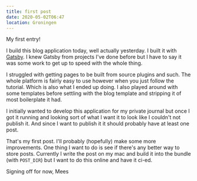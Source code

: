 ```yaml
---
title: first post
date: 2020-05-02T06:47
location: Groningen
---
```


My first entry!  

I build this blog application today, well actually yesterday. I built it with
[Gatsby](https://www.gatsbyjs.org/). I knew Gatsby from projects I've done
before but I have to say it was some work to get up to speed with the whole
thing.  

I struggled with getting pages to be built from source plugins and such. The
whole platform is fairly easy to use however when you just follow the tutorial.
Which is also what I ended up doing. I also played around with some templates
before settling with the blog template and stripping it of most boilerplate it
had.

I initially wanted to develop this application for my private journal but once I
got it running and looking sort of what I want it to look like I couldn't not
publish it. And since I want to publish it it should probably have at least one
post.

That's my first post. I'll probably (hopefully) make some more improvements. One
thing I want to do is see if there's any better way to store posts. Currently I
write the post on my mac and build it into the bundle
(with <code>POST_DIR</code>) but I want to do this online and have it ci-ed.

Signing off for now,
Mees
